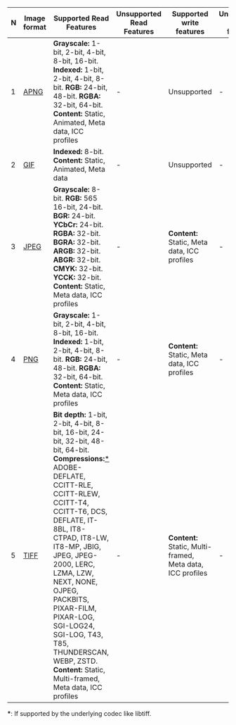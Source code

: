 | N  | Image format                                                | Supported Read Features  | Unsupported Read Features | Supported write features | Unsupported write features | Dependencies |
| -- | ----------------------------------------------------------- | ------------------------ | ------------------------- | ------------------------ | -------------------------- | ------------ |
| 1  | [APNG](https://wikipedia.org/wiki/APNG)                     | **Grayscale:** 1-bit, 2-bit, 4-bit, 8-bit, 16-bit. **Indexed:** 1-bit, 2-bit, 4-bit, 8-bit. **RGB:** 24-bit, 48-bit. **RGBA:** 32-bit, 64-bit. **Content:** Static, Animated, Meta data, ICC profiles | - | Unsupported | - | libpng+APNG patch |
| 2  | [GIF](https://wikipedia.org/wiki/GIF)                       | **Indexed:** 8-bit. **Content:** Static, Animated, Meta data | - | Unsupported | - | giflib |
| 3  | [JPEG](https://wikipedia.org/wiki/JPEG)                     | **Grayscale:** 8-bit. **RGB:** 565 16-bit, 24-bit. **BGR:** 24-bit. **YCbCr:** 24-bit. **RGBA:** 32-bit. **BGRA:** 32-bit. **ARGB:** 32-bit. **ABGR:** 32-bit. **CMYK:** 32-bit. **YCCK:** 32-bit. **Content:** Static, Meta data, ICC profiles | - | **Content:** Static, Meta data, ICC profiles | - | libjpeg or libjpeg-turbo |
| 4  | [PNG](https://wikipedia.org/wiki/Portable_Network_Graphics) | **Grayscale:** 1-bit, 2-bit, 4-bit, 8-bit, 16-bit. **Indexed:** 1-bit, 2-bit, 4-bit, 8-bit. **RGB:** 24-bit, 48-bit. **RGBA:** 32-bit, 64-bit. **Content:** Static, Meta data, ICC profiles | - | **Content:** Static, Meta data, ICC profiles | - | libpng |
| 5  | [TIFF](https://wikipedia.org/wiki/TIFF)                     | **Bit depth:** 1-bit, 2-bit, 4-bit, 8-bit, 16-bit, 24-bit, 32-bit, 48-bit, 64-bit. **Compressions:**[\*](#star1) ADOBE-DEFLATE, CCITT-RLE, CCITT-RLEW, CCITT-T4, CCITT-T6, DCS, DEFLATE, IT-8BL, IT8-CTPAD, IT8-LW, IT8-MP, JBIG, JPEG, JPEG-2000, LERC, LZMA, LZW, NEXT, NONE, OJPEG, PACKBITS, PIXAR-FILM, PIXAR-LOG, SGI-LOG24, SGI-LOG, T43, T85, THUNDERSCAN, WEBP, ZSTD. **Content:** Static, Multi-framed, Meta data, ICC profiles | - | **Content:** Static, Multi-framed, Meta data, ICC profiles | - | libtiff |

<a name="star1"></a>**\***: If supported by the underlying codec like libtiff.
